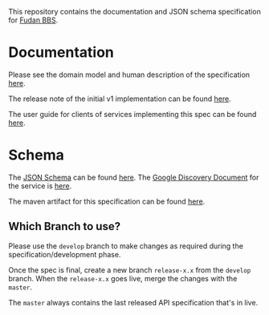 This repository contains the documentation and JSON schema specification for [Fudan BBS](http://bbs.fudan.edu.cn/).

Documentation
=============

Please see the domain model and human description of the specification [here](v1/README.md).

The release note of the initial v1 implementation can be found [here](v1/doc/RELEASENOTES.md).

The user guide for clients of services implementing this spec can be found [here](v1/doc/USERGUIDE.md).

Schema
=======
The [JSON Schema](http://json-schema.org) can be found [here](v1/schema). The [Google Discovery Document](https://developers.google.com/discovery/v1/reference/apis) for the service is [here](v1/schema/api.json).

The maven artifact for this specification can be found [here](v1/pom.xml).

Which Branch to use?
--------------------
Please use the `develop` branch to make changes as required during the specification/development phase. 

Once the spec is final, create a new branch `release-x.x` from the `develop` branch. When the `release-x.x` goes live, merge the changes with the `master`.

The `master` always contains the last released API specification that's in live.
